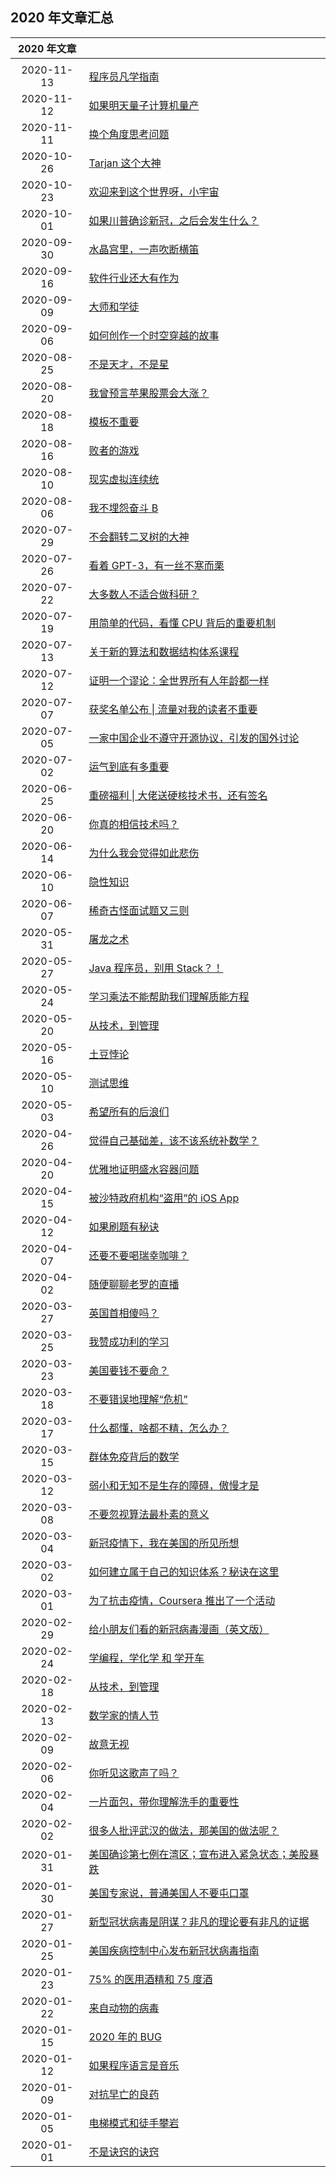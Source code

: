 ## 2020 年文章汇总

| 2020 年文章 | |
| :---: | --- |
| | |
| 2020-11-13 | [程序员凡学指南](2020-11-13/) |
| 2020-11-12 | [如果明天量子计算机量产](2020-11-12/) |
| 2020-11-11 | [换个角度思考问题](2020-11-11/) |
| 2020-10-26 | [Tarjan 这个大神](2020-10-26/) |
| 2020-10-23 | [欢迎来到这个世界呀，小宇宙](2020-10-23/) |
| 2020-10-01 | [如果川普确诊新冠，之后会发生什么？](2020-10-01/) |
| 2020-09-30 | [水晶宫里，一声吹断横笛](2020-09-30/) |
| 2020-09-16 | [软件行业还大有作为](2020-09-16/) |
| 2020-09-09 | [大师和学徒](2020-09-09/) |
| 2020-09-06 | [如何创作一个时空穿越的故事](2020-09-06/) |
| 2020-08-25 | [不是天才，不是星](2020-08-25/) |
| 2020-08-20 | [我曾预言苹果股票会大涨？](2020-08-20/) |
| 2020-08-18 | [模板不重要](2020-08-18/) |
| 2020-08-16 | [败者的游戏](2020-08-16/)|
| 2020-08-10 | [现实虚拟连续统](2020-08-10/) |
| 2020-08-06 | [我不埋怨奋斗 B](2020-08-06/) |
| 2020-07-29 | [不会翻转二叉树的大神](2020-07-29/) |
| 2020-07-26 | [看着 GPT-3，有一丝不寒而栗](2020-07-26/) |
| 2020-07-22 | [大多数人不适合做科研？](2020-07-22/) |
| 2020-07-19 | [用简单的代码，看懂 CPU 背后的重要机制](2020-07-19/) |
| 2020-07-13 | [关于新的算法和数据结构体系课程](2020-07-13/) |
| 2020-07-12 | [证明一个谬论：全世界所有人年龄都一样](2020-07-12/) |
| 2020-07-07 | [获奖名单公布 \| 流量对我的读者不重要](2020-07-07/) |
| 2020-07-05 | [一家中国企业不遵守开源协议，引发的国外讨论](2020-07-05/) |
| 2020-07-02 | [运气到底有多重要](2020-07-02/) |
| 2020-06-25 | [重磅福利 \| 大佬送硬核技术书，还有签名](2020-06-25/) |
| 2020-06-20 | [你真的相信技术吗？](2020-06-20/) |
| 2020-06-14 | [为什么我会觉得如此悲伤](2020-06-14/) |
| 2020-06-10 | [隐性知识](2020-06-10/) |
| 2020-06-07 | [稀奇古怪面试题又三则](2020-06-07/) |
| 2020-05-31 | [屠龙之术](2020-05-31/) |
| 2020-05-27 | [Java 程序员，别用 Stack？！](2020-05-27/) |
| 2020-05-24 | [学习乘法不能帮助我们理解质能方程](2020-05-24/) |
| 2020-05-20 | [从技术，到管理](2020-05-20/) |
| 2020-05-16 | [土豆悖论](2020-05-16/) |
| 2020-05-10 | [测试思维](2020-05-10/) |
| 2020-05-03 | [希望所有的后浪们](2020-05-03/) |
| 2020-04-26 | [觉得自己基础差，该不该系统补数学？](2020-04-26/) |
| 2020-04-20 | [优雅地证明盛水容器问题](2020-04-20/) |
| 2020-04-15 | [被沙特政府机构“盗用”的 iOS App](2020-04-15/) |
| 2020-04-12 | [如果刷题有秘诀](2020-04-12/) |
| 2020-04-07 | [还要不要喝瑞幸咖啡？](2020-04-07/) |
| 2020-04-02 | [随便聊聊老罗的直播](2020-04-02/) |
| 2020-03-27 | [英国首相傻吗？](2020-03-27/) |
| 2020-03-25 | [我赞成功利的学习](2020-03-25/) |
| 2020-03-23 | [美国要钱不要命？](2020-03-23/) |
| 2020-03-18 | [不要错误地理解“危机”](2020-03-18/) |
| 2020-03-17 | [什么都懂，啥都不精，怎么办？](2020-03-17/) |
| 2020-03-15 | [群体免疫背后的数学](2020-03-15/) |
| 2020-03-12 | [弱小和无知不是生存的障碍，傲慢才是](2020-03-12/) |
| 2020-03-08 | [不要忽视算法最朴素的意义](2020-03-08/) |
| 2020-03-04 | [新冠疫情下，我在美国的所见所想](2020-03-04/) |
| 2020-03-02 | [如何建立属于自己的知识体系？秘诀在这里](2020-03-02/) |
| 2020-03-01 | [为了抗击疫情，Coursera 推出了一个活动](2020-03-01/) |
| 2020-02-29 | [给小朋友们看的新冠病毒漫画（英文版）](2020-02-29/) |
| 2020-02-24 | [学编程，学化学 和 学开车](2020-02-24/) |
| 2020-02-18 | [从技术，到管理](2020-02-18/) |
| 2020-02-13 | [数学家的情人节](2020-02-13/) |
| 2020-02-09 | [故意无视](2020-02-09) |
| 2020-02-06 | [你听见这歌声了吗？](2020-02-06/) |
| 2020-02-04 | [一片面包，带你理解洗手的重要性](2020-02-04/) |
| 2020-02-02 | [很多人批评武汉的做法，那美国的做法呢？](2020-02-02/) |
| 2020-01-31 | [美国确诊第七例在湾区；宣布进入紧急状态；美股暴跌](2020-01-31/) |
| 2020-01-30 | [美国专家说，普通美国人不要屯口罩](2020-01-30/) |
| 2020-01-27 | [新型冠状病毒是阴谋？非凡的理论要有非凡的证据](2020-01-27/) |
| 2020-01-25 | [美国疾病控制中心发布新冠状病毒指南](2020-01-25) |
| 2020-01-23 | [75% 的医用酒精和 75 度酒](2020-01-23/) |
| 2020-01-22 | [来自动物的病毒](2020-01-22/) |
| 2020-01-15 | [2020 年的 BUG](2020-01-15/) |
| 2020-01-12 | [如果程序语言是音乐](2020-01-12/) |
| 2020-01-09 | [对抗早亡的良药](2020-01-09/) |
| 2020-01-05 | [电梯模式和徒手攀岩](2020-01-05/) |
| 2020-01-01 | [不是诀窍的诀窍](2020-01-01/) |
